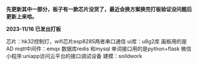 **先更新其中一部分，板子有一款芯片没货了，最近会换方案换完打板验证没问题后更新上来哈。**

**2023-11/16  已发出打板**

芯片：hk32控制灯，wifi芯片esp8285两者串口通信
ui库：u8g2库
画板用的是AD
mqtt中间件：emqx
数据库redis 和mysql
单词接口用的是python+flask
微信小程序:uniapp访问云平台的接口调试设备
建模：soildwork 

